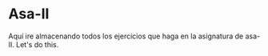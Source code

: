 # Asa-II

Aquí ire almacenando todos los ejercicios que haga en la asignatura de asa-II.
Let's do this.
